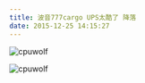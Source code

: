 ```yaml
---
title: 波音777cargo UPS太酷了 降落
date: 2015-12-25 14:15:27
---
```






![cpuwolf](/images/data/attachment/201512/25/221511h4wickki0k9hwzq2.jpg)



![cpuwolf](/images/data/attachment/201512/25/223129geenupseeeufxzgx.jpg)


